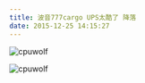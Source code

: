 ```yaml
---
title: 波音777cargo UPS太酷了 降落
date: 2015-12-25 14:15:27
---
```






![cpuwolf](/images/data/attachment/201512/25/221511h4wickki0k9hwzq2.jpg)



![cpuwolf](/images/data/attachment/201512/25/223129geenupseeeufxzgx.jpg)


